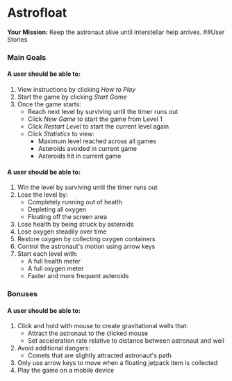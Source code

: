 # Astrofloat
**Your Mission:** Keep the astronaut alive until interstellar help arrives.
##User Stories
### Main Goals
#### A user should be able to:
1. View instructions by clicking *How to Play*
2. Start the game by clicking *Start Game*
3. Once the game starts:
	* Reach next level by surviving until the timer runs out
	* Click *New Game* to start the game from Level 1
	* Click *Restart Level* to start the current level again
	* Click *Statistics* to view:
		- Maximum level reached across all games
		- Asteroids avoided in current game
		- Asteroids hit in current game
		
#### A user should be able to:
1. Win the level by surviving until the timer runs out
2. Lose the level by:
	* Completely running out of health
	* Depleting all oxygen
	* Floating off the screen area
3. Lose health by being struck by asteroids
4. Lose oxygen steadily over time
5. Restore oxygen by collecting oxygen containers
6. Control the astronaut's motion using arrow keys
7. Start each level with:
	* A full health meter
	* A full oxygen meter
	* Faster and more frequent asteroids

### Bonuses
#### A user should be able to:
1. Click and hold with mouse to create gravitational wells that:
	* Attract the astronaut to the clicked mouse
	* Set acceleration rate relative to distance between astronaut and well
2. Avoid additional dangers:
	* Comets that are slightly attracted astronaut's path 
3. Only use arrow keys to move when a floating jetpack item is collected
4. Play the game on a mobile device
